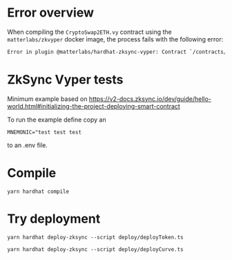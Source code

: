 # Error overview

When compiling the `CryptoSwap2ETH.vy` contract using the `matterlabs/zkvyper` docker image, the process fails with the following error:

```sh
Error in plugin @matterlabs/hardhat-zksync-vyper: Contract `/contracts/CurveCryptoSwap2ETH.vy` compiling error: The contract `/contracts/CurveCryptoSwap2ETH.vy` LLVM IR generator definition pass error: Unknown LLL expression: {"select":[{"gt":[10000000000000000,"_r"]},10000000000000000,"_r"]}
```

# ZkSync Vyper tests

Minimum example based on https://v2-docs.zksync.io/dev/guide/hello-world.html#initializing-the-project-deploying-smart-contract

To run the example define copy an

`MNEMONIC="test test test `

to an .env file.

# Compile

`yarn hardhat compile`

# Try deployment

`yarn hardhat deploy-zksync --script deploy/deployToken.ts`

`yarn hardhat deploy-zksync --script deploy/deployCurve.ts`
